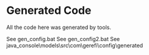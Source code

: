 # Generated Code

All the code here was generated by tools.

See gen_config.bat
See gen_config2.bat
See java_console\models\src\com\gerefi\config\generated
